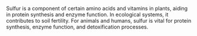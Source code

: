 Sulfur is a component of certain amino acids and vitamins in plants, aiding in protein synthesis and enzyme function. In ecological systems, it contributes to soil fertility. For animals and humans, sulfur is vital for protein synthesis, enzyme function, and detoxification processes.